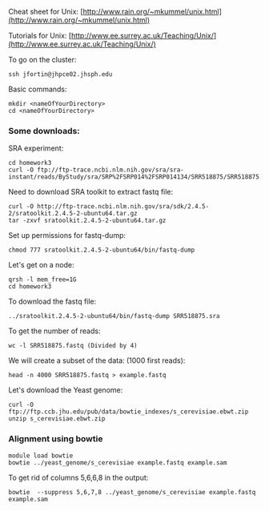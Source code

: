 Cheat sheet for Unix: [http://www.rain.org/~mkummel/unix.html](http://www.rain.org/~mkummel/unix.html)

Tutorials for Unix: [http://www.ee.surrey.ac.uk/Teaching/Unix/](http://www.ee.surrey.ac.uk/Teaching/Unix/)


To go on the cluster:

    ssh jfortin@jhpce02.jhsph.edu

Basic commands:

    mkdir <nameOfYourDirectory>
    cd <nameOfYourDirectory>

### Some downloads:

SRA experiment:
    
    cd homework3
    curl -O ftp://ftp-trace.ncbi.nlm.nih.gov/sra/sra-instant/reads/ByStudy/sra/SRP%2FSRP014%2FSRP014134/SRR518875/SRR518875.sra

Need to download SRA toolkit to extract fastq file:

    curl -O http://ftp-trace.ncbi.nlm.nih.gov/sra/sdk/2.4.5-2/sratoolkit.2.4.5-2-ubuntu64.tar.gz
    tar -zxvf sratoolkit.2.4.5-2-ubuntu64.tar.gz
 
Set up permissions for fastq-dump:

    chmod 777 sratoolkit.2.4.5-2-ubuntu64/bin/fastq-dump


Let's get on a node:

    qrsh -l mem_free=1G
    cd homework3

To download the fastq file:

    ../sratoolkit.2.4.5-2-ubuntu64/bin/fastq-dump SRR518875.sra

To get the number of reads:

    wc -l SRR518875.fastq (Divided by 4)


We will create a subset of the data: (1000 first reads):

    head -n 4000 SRR518875.fastq > example.fastq



Let's download the Yeast genome:

    curl -O ftp://ftp.ccb.jhu.edu/pub/data/bowtie_indexes/s_cerevisiae.ebwt.zip
    unzip s_cerevisiae.ebwt.zip

### Alignment using bowtie
    module load bowtie
    bowtie ../yeast_genome/s_cerevisiae example.fastq example.sam 
    
To get rid of columns 5,6,6,8 in the output:

    bowtie  --suppress 5,6,7,8 ../yeast_genome/s_cerevisiae example.fastq example.sam 





